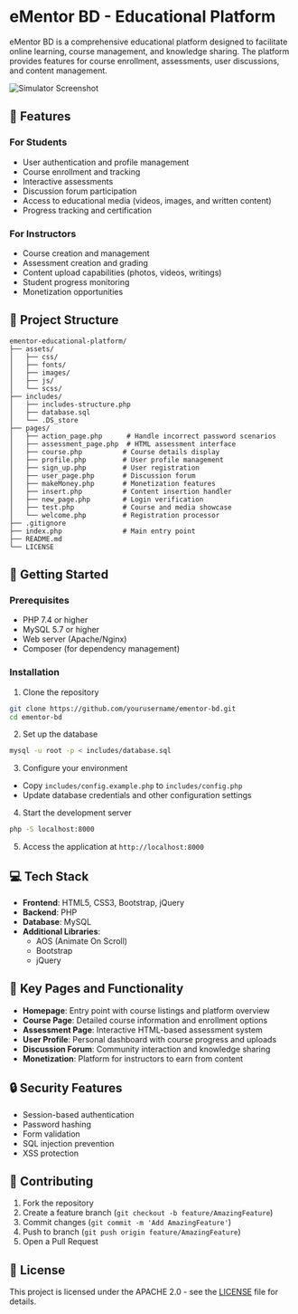 # eMentor BD - Educational Platform

eMentor BD is a comprehensive educational platform designed to facilitate online learning, course management, and knowledge sharing. The platform provides features for course enrollment, assessments, user discussions, and content management.

![Simulator Screenshot](./assets/s.png)  <!-- Replace this with an actual screenshot path if available -->

## 🌟 Features

### For Students
- User authentication and profile management
- Course enrollment and tracking
- Interactive assessments
- Discussion forum participation
- Access to educational media (videos, images, and written content)
- Progress tracking and certification

### For Instructors
- Course creation and management
- Assessment creation and grading
- Content upload capabilities (photos, videos, writings)
- Student progress monitoring
- Monetization opportunities

## 📁 Project Structure
```
ementor-educational-platform/
├── assets/
│   ├── css/
│   ├── fonts/
│   ├── images/
│   ├── js/
│   └── scss/
├── includes/
│   ├── includes-structure.php
│   ├── database.sql
│   └── .DS_store
├── pages/
│   ├── action_page.php      # Handle incorrect password scenarios
│   ├── assessment_page.php  # HTML assessment interface
│   ├── course.php          # Course details display
│   ├── profile.php         # User profile management
│   ├── sign_up.php         # User registration
│   ├── user_page.php       # Discussion forum
│   ├── makeMoney.php       # Monetization features
│   ├── insert.php          # Content insertion handler
│   ├── new_page.php        # Login verification
│   ├── test.php            # Course and media showcase
│   └── welcome.php         # Registration processor
├── .gitignore
├── index.php               # Main entry point
├── README.md
└── LICENSE
```

## 🚀 Getting Started

### Prerequisites
- PHP 7.4 or higher
- MySQL 5.7 or higher
- Web server (Apache/Nginx)
- Composer (for dependency management)

### Installation

1. Clone the repository
```bash
git clone https://github.com/yourusername/ementor-bd.git
cd ementor-bd
```

2. Set up the database
```bash
mysql -u root -p < includes/database.sql
```

3. Configure your environment
- Copy `includes/config.example.php` to `includes/config.php`
- Update database credentials and other configuration settings

4. Start the development server
```bash
php -S localhost:8000
```

5. Access the application at `http://localhost:8000`

## 💻 Tech Stack

- **Frontend**: HTML5, CSS3, Bootstrap, jQuery
- **Backend**: PHP
- **Database**: MySQL
- **Additional Libraries**: 
  - AOS (Animate On Scroll)
  - Bootstrap
  - jQuery

## 📱 Key Pages and Functionality

- **Homepage**: Entry point with course listings and platform overview
- **Course Page**: Detailed course information and enrollment options
- **Assessment Page**: Interactive HTML-based assessment system
- **User Profile**: Personal dashboard with course progress and uploads
- **Discussion Forum**: Community interaction and knowledge sharing
- **Monetization**: Platform for instructors to earn from content

## 🔒 Security Features

- Session-based authentication
- Password hashing
- Form validation
- SQL injection prevention
- XSS protection

## 🤝 Contributing

1. Fork the repository
2. Create a feature branch (`git checkout -b feature/AmazingFeature`)
3. Commit changes (`git commit -m 'Add AmazingFeature'`)
4. Push to branch (`git push origin feature/AmazingFeature`)
5. Open a Pull Request

## 📄 License

This project is licensed under the APACHE 2.0 - see the [LICENSE](LICENSE) file for details.

